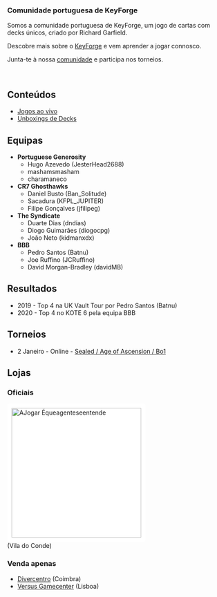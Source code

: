### Comunidade portuguesa de KeyForge

Somos a comunidade portuguesa de KeyForge, um jogo de cartas com decks únicos, criado por Richard Garfield.

Descobre mais sobre o [KeyForge](https://www.keyforgegame.com) e vem aprender a jogar connosco.

Junta-te à nossa [comunidade](https://discord.gg/tmZWy86c) e participa nos torneios.

<br/>

## Conteúdos

- [Jogos ao vivo](https://www.youtube.com/watch?v=VjnZmTFKLag&list=PLvNLUPruJbcAw6Q5Fbp2_MZxhblExojer)
- [Unboxings de Decks](https://www.youtube.com/watch?v=Y1uP6ukgraU&list=PLvNLUPruJbcCxFAw1M1q5TOc_7009yFFQ9)

## Equipas

- **Portuguese Generosity**
  - Hugo Azevedo (JesterHead2688)
  - mashamsmasham
  - charamaneco
- **CR7 Ghosthawks**
  - Daniel Busto (Ban_Solitude)
  - Sacadura (KFPL_JUPITER)
  - Filipe Gonçalves (jfilipeg)
- **The Syndicate**
  - Duarte Dias (dndias)
  - Diogo Guimarães (diogocpg)
  - João Neto (kidmanxdx)
- **BBB**
  - Pedro Santos (Batnu)
  - Joe Ruffino (JCRuffino)
  - David Morgan-Bradley (davidMB)

## Resultados

- 2019 - Top 4 na UK Vault Tour por Pedro Santos (Batnu)
- 2020 - Top 4 no KOTE 6 pela equipa BBB

## Torneios

- 2 Janeiro - Online - [Sealed / Age of Ascension / Bo1](https://www.ajogar.com/forum/anuncios/keyforge-sealed-age-of-ascension-online)

## Lojas

### Oficiais

<a href="https://ajogar.com"><img src="https://static.wixstatic.com/media/63c24c_42be84031e514b5aa7c8be13721e2653~mv2_d_3017_1579_s_2.png/v1/fill/w_1310,h_490,al_c,q_90,usm_0.66_1.00_0.01/logo-ajogar-white-bckg-01.webp" alt="AJogar Équeagenteseentende" width="300" style="background: white; padding: 10px; border-radius: 5px"/></a><br/>(Vila do Conde)

### Venda apenas

- [Divercentro](https://www.diver.pt) (Coimbra)
- [Versus Gamecenter](https://versusgamecenter.pt) (Lisboa)
